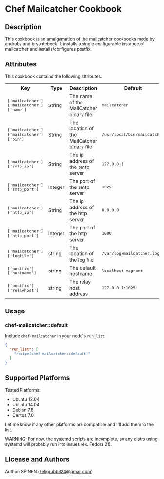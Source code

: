 Chef Mailcatcher Cookbook
===

Description
---

This cookbook is an amalgamation of the mailcatcher cookbooks made by andruby and bryantebeek.
It installs a single configurable instance of mailcatcher and installs/configures postfix.

Attributes
---

This cookbook contains the following attributes:

<table>
  <tr>
    <th>Key</th>
    <th>Type</th>
    <th>Description</th>
    <th>Default</th>
  </tr>
  <tr>
    <td><tt>['mailcatcher']['mailcatcher']['name']</tt></td>
    <td>String</td>
    <td>The name of the MailCatcher binary file</td>
    <td><tt>mailcatcher</tt></td>
  </tr>
  <tr>
    <td><tt>['mailcatcher']['mailcatcher']['bin']</tt></td>
    <td>String</td>
    <td>The location of the MailCatcher binary file</td>
    <td><tt>/usr/local/bin/mailcatcher</tt></td>
  </tr>
  <tr>
    <td><tt>['mailcatcher']['smtp_ip']</tt></td>
    <td>String</td>
    <td>The ip address of the smtp server</td>
    <td><tt>127.0.0.1</tt></td>
  </tr>
  <tr>
    <td><tt>['mailcatcher']['smtp_port']</tt></td>
    <td>Integer</td>
    <td>The port of the smtp server</td>
    <td><tt>1025</tt></td>
  </tr>
  <tr>
    <td><tt>['mailcatcher']['http_ip']</tt></td>
    <td>String</td>
    <td>The ip address of the http server</td>
    <td><tt>0.0.0.0</tt></td>
  </tr>
  <tr>
    <td><tt>['mailcatcher']['http_port']</tt></td>
    <td>Integer</td>
    <td>The port of the http server</td>
    <td><tt>1080</tt></td>
  </tr>
  <tr>
    <td><tt>['mailcatcher']['logfile']</tt></td>
    <td>string</td>
    <td>The location of the log file</td>
    <td><tt>/var/log/mailcatcher.log</tt></td>
  </tr>
    <tr>
    <td><tt>['postfix']['hostname']</tt></td>
    <td>string</td>
    <td>The default hostname</td>
    <td><tt>localhost-vagrant</tt></td>
  </tr>
    <tr>
    <td><tt>['postfix']['relayhost']</tt></td>
    <td>string</td>
    <td>The relay host address</td>
    <td><tt>127.0.0.1:1025</tt></td>
  </tr>
</table>

Usage
---

### chef-mailcatcher::default

Include `chef-mailcatcher` in your node's `run_list`:

```json
{
  "run_list": [
    "recipe[chef-mailcatcher::default]"
  ]
}
```

Supported Platforms
---

Tested Platforms:

* Ubuntu 12.04
* Ubuntu 14.04
* Debian 7.8
* Centos 7.0

Let me know if any other platforms are compatible and I'll add them to the list.

WARNING: For now, the systemd scripts are incomplete, so any distro using systemd will probably run into issues (ex. Fedora 21).

License and Authors
---

Author: SPINEN (<keligrubb324@gmail.com>)
